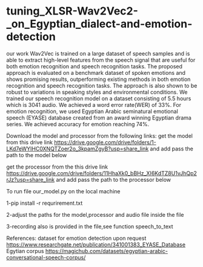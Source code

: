 # tuning_XLSR-Wav2Vec2-_on_Egyptian_dialect-and-emotion-detection

our work
Wav2Vec is trained on a large dataset of speech samples and is able to extract high-level features from the speech signal that are useful for both emotion recognition and speech recognition tasks. The proposed approach is evaluated on a benchmark dataset of spoken emotions and shows promising results, outperforming existing methods in both emotion recognition and speech recognition tasks. The approach is also shown to be robust to variations in speaking styles and environmental conditions. We  trained our speech recognition model on a dataset consisting of 5.5 hours which is 3041 audio.
We achieved a word error rate(WER) of 33%. For emotion recognition, we used Egyptian Arabic seminatural emotional speech (EYASE) database created from an award winning Egyptian drama series. 
We achieved accuracy for emotion reaching 74%. 


Download the model and processor from the following links:
get the model from this drive link https://drive.google.com/drive/folders/1-LKd7eWYIHC0XNQTZoer2o_3kpamZgyB?usp=share_link
and add pass the path to the model below


get the processor from the this drive link https://drive.google.com/drive/folders/11HhaXk0_bBHz_XI6KdTZ8U1vJhQp2rJz?usp=share_link
and add pass the path to the processor below


To run file our_model.py on the local machine 

1-pip install -r requrirement.txt

2-adjust the paths for the model,processor and audio file inside the file

3-recording also is provided in the file,see function speech_to_text


References:
dataset for emotion detection upon request https://www.researchgate.net/publication/341001383_EYASE_Database
Egytian corpus  https://magichub.com/datasets/egyptian-arabic-conversational-speech-corpus/
